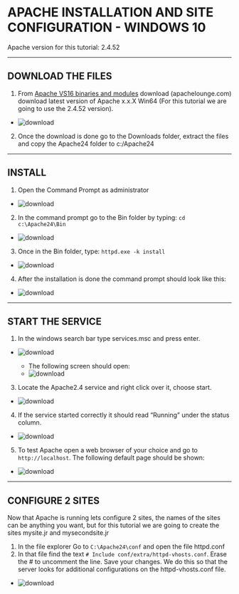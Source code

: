 # APACHE INSTALLATION AND SITE CONFIGURATION - WINDOWS 10
Apache version for this tutorial: 2.4.52

---

## DOWNLOAD THE FILES


1. From [Apache VS16 binaries and modules](https://www.apachelounge.com/download/) download (apachelounge.com) download latest version of Apache x.x.X Win64 (For this tutorial we are going to use the 2.4.52 version).
- ![download](/images/apache_1.png)

2. Once the download is done go to the Downloads folder, extract the files and copy the Apache24 folder to c:/Apache24

---

## INSTALL


1. Open the Command Prompt as administrator
- ![download](/images/apache_2.png)

2. In the command prompt go to the Bin folder by typing: `cd c:\Apache24\Bin`
- ![download](/images/apache_3.png)
3. Once in the Bin folder, type: `httpd.exe -k install`
- ![download](/images/apache_4.png)
4. After the installation is done the command prompt should look like this:
- ![download](/images/apache_5.png)

---

## START THE SERVICE


1. In the windows search bar type services.msc and press enter.
- ![download](/images/apache_6.png)
    
    - The following screen should open:
    - ![download](/images/apache_7.png)
3. Locate the Apache2.4 service and right click over it, choose start.
- ![download](/images/apache_8.png)
4. If the service started correctly it should read “Running” under the status column.
- ![download](/images/apache_9.png)
5. To test Apache open a web browser of your choice and go to `http://localhost`.  The following default page should be shown:
- ![download](/images/apache_10.png)
---

## CONFIGURE 2 SITES
Now that Apache is running lets configure 2 sites, the names of the sites can be anything you want, but for this tutorial we are going to create the sites mysite.jr and mysecondsite.jr

1. In the file explorer Go to `C:\Apache24\conf` and open the file httpd.conf
2. In that file find the text `# Include conf/extra/httpd-vhosts.conf`.  Erase the # to uncomment the line.  Save your changes.  We do this so that the server looks for additional configurations on the httpd-vhosts.conf file.
- ![download](/images/apache_11.png)